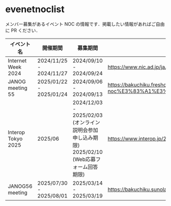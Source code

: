 # evenetnoclist
メンバー募集があるイベント NOC の情報です．掲載したい情報があればご自由に PR ください．

| イベント名         | 開催期間                | 募集期間                | URL                                                   | 備考 |
| ------------------ | ----------------------- | ----------------------- | ----------------------------------------------------- | ---- |
| Internet Week 2024 | 2024/11/25 - 2024/11/27 | 2024/09/10 - 2024/09/24 | https://www.nic.ad.jp/ja/topics/2024/20240910-02.html |      |
| JANOG meeting 55   | 2025/01/22 - 2025/01/24 | 2024/09/06 - 2024/09/13 | https://bakuchiku.freshdesk.com/support/solutions/articles/153000213627-janog55-noc%E3%83%A1%E3%83%B3%E3%83%90%E3%83%BC%E5%8B%9F%E9%9B%86 | |
| Interop Tokyo 2025 | 2025/06 | 2024/12/03 - 2025/02/03 (オンライン説明会参加申し込み期限) 2025/02/10 (Web応募フォーム回答期限) | https://www.interop.jp/2025/shownet/stm/popup_regist/ | |
| JANOG56 meeting    | 2025/07/30 - 2025/08/01 | 2025/03/14 - 2025/03/19 | https://bakuchiku.sunolab.net/event/janog56/janog56-noc-app/ | |
